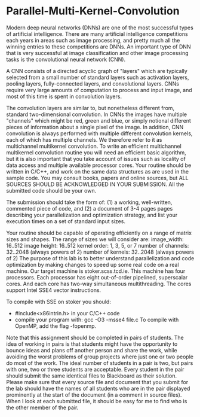 # Parallel-Multi-Kernel-Convolution

Modern deep neural networks (DNNs) are one of the most successful types of artificial intelligence. There are many artificial intelligence competitions each years in areas such as image  processing, and pretty much all the winning entries to these
competitions are DNNs. An important type of DNN that is very successful at image classification and other image processing tasks is the convolutional neural network (CNN).

A CNN consists of a directed acyclic graph of "layers" which are typically selected from a small number of standard layers such as activation layers, pooling layers, fully-connected  layers, and convolutional layers. CNNs require very large
amounts of computation to process and input image, and most of this time is spent in convolution layers.

The convolution layers are similar to, but nonetheless different from, standard two-dimensional convolution. In CNNs the images have multiple  "channels" which might be red, green and blue, or simply notional different pieces of information about a single pixel of the image.  In addition, CNN convolution is always performed with multiple different convolution kernels, each of which has multiple channels. We therefore refer to it as multichannel multikernel convolution.
To write an efficient multichannel multikernel convolution routine you  will need an efficient basic algorithm, but it is also important that you take account of issues such as locality of data access and multiple available processor cores.
Your routine should be written in C/C++, and work on the same data  structures as are used in the sample code. You may consult books, papers and online sources, but ALL SOURCES SHOULD BE ACKNOWLEDGED IN YOUR SUBMISSION. All the submitted code should be your own.

The submission should take the form of:
(1) a working, well-written, commented piece of code, and
(2) a document of 3-4 pages pages describing your parallelization and optimization strategy, and list your execution times on a set of standard input sizes.
 
Your routine should be capable of operating efficiently on a range of matrix sizes and shapes. The range of sizes we will consider are:
image_width: 16..512
image height: 16..512
kernel order: 1, 3, 5, or 7
number of channels: 32..2048 (always powers of 2)
number of kernels: 32..2048 (always powers of 2)
The purpose of this lab is to better understand parallelization and code optimization by making changes to speed up some real code on a real machine. Our target machine is stoker.scss.tcd.ie. This machine has four processors.  Each processor has eight out-of-order pipelined, superscalar cores.  And each core has two-way simultaneous multithreading. The cores support Intel SSE4 vector instructions.

To compile with SSE on stoker you should:
- #include<x86intrin.h> in your C/C++ code
- compile your program with: gcc -O3 -msse4 file.c
To compile with OpenMP, add the flag -fopenmp.

Note that this assignment should be completed in pairs of students. The idea of working in pairs is that students might have the opportunity to bounce ideas and plans off another person and share the work, while avoiding the worst problems of group projects where just one or two people do most of the work. The ideal number of students in a pair is two, but pairs with one, two or three students are acceptable.
Every student in the pair should submit the same identical files to Blackboard as their solution. Please make sure that every source file and document that you submit for the lab should have the names of all students who are in the pair displayed prominently at the start of the document (in a comment in source files). When I look at each submitted file, it should be easy for me to find who is the other member of the pair.
